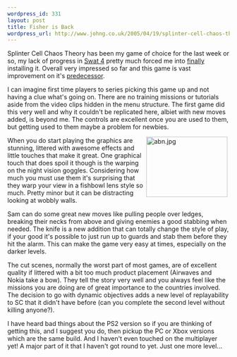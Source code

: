 ```yaml
--- 
wordpress_id: 331
layout: post
title: Fisher is Back
wordpress_url: http://www.johng.co.uk/2005/04/19/splinter-cell-chaos-theory/
---
```

Splinter Cell Chaos Theory has been my game of choice for the last week or so, my lack of progress in <a target="_self" href="http://www.johng.co.uk/2005/04/08/swat-4-first-impressions/">Swat 4</a> pretty much forced me into <a target="_self" href="http://www.johng.co.uk/2005/03/31/jersey-the-island-of-warehouses/">finally</a> installing it. Overall very impressed so far and this game is vast improvement on it's <a target="_self" href="http://www.johng.co.uk/2005/03/31/is-a-game-a-true-sequel-if-the-engine-is-reused/">predecessor</a>.

I can imagine first time players to series picking this game up and not having a clue what's going on. There are no training missions or tutorials aside from the video clips hidden in the menu structure. The first game did this very well and why it couldn't be replicated here, albiet with new moves added, is beyond me. The controls are excellent once you are used to them, but getting used to them maybe a problem for newbies.
	
<img width="184" vspace="0" hspace="5" height="137" border="0" align="right" title="abn.jpg" alt="abn.jpg" src="http://www.johng.co.uk/wp-content/images/abn.jpg" />

When you do start playing the graphics are stunning, littered with awesome effects and little touches that make it great. One graphical touch that does spoil it though is the warping on the night vision goggles. Considering how much you must use them it's surprising that they warp your view in a fishbowl lens style so much. Pretty minor but it can be distracting looking at wobbly walls.
	
Sam can do some great new moves like pulling people over ledges, breaking their necks from above and giving enemies a good stabbing when needed. The knife is a new addition that can totally change the style of play, if your good it's possible to just run up to guards and stab them before they hit the alarm. This can make the game very easy at times, especially on the darker levels.

The cut scenes, normally the worst part of most games, are of excellent quality if littered with a bit too much product placement (Airwaves and Nokia take a bow). They tell the story very well and you always feel like the missions you are doing are of great importance to the countries involved. The decision to go with dynamic objectives adds a new level of replayability to SC that it didn't have before (can you complete the second level without killing anyone?).
	
I have heard bad things about the PS2 version so if you are thinking of getting this, and I suggest you do, then pickup the PC or Xbox versions which are the same build. And I haven't even touched on the multiplayer yet! A major part of it that I haven't got round to yet. Just one more level...
